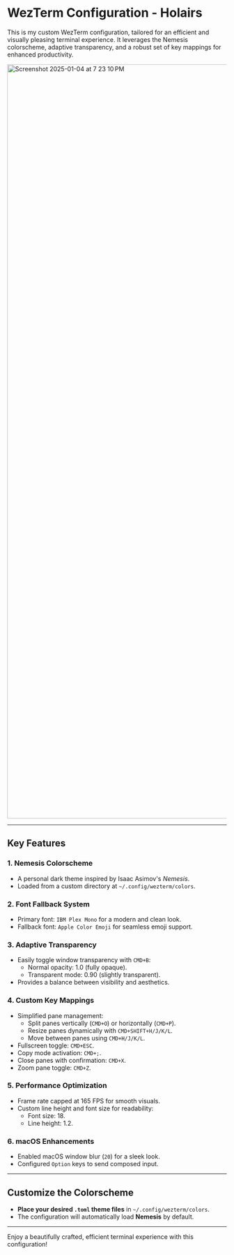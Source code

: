 # WezTerm Configuration - Holairs

This is my custom WezTerm configuration, tailored for an efficient and visually pleasing terminal experience. It leverages the Nemesis colorscheme, adaptive transparency, and a robust set of key mappings for enhanced productivity.

<img width="1727" alt="Screenshot 2025-01-04 at 7 23 10 PM" src="https://github.com/user-attachments/assets/8fb8ecf4-4197-4836-90d6-fb080e82c95c" />

---

## Key Features

### 1. **Nemesis Colorscheme**
   - A personal dark theme inspired by Isaac Asimov's *Nemesis*.
   - Loaded from a custom directory at `~/.config/wezterm/colors`.

### 2. **Font Fallback System**
   - Primary font: `IBM Plex Mono` for a modern and clean look.
   - Fallback font: `Apple Color Emoji` for seamless emoji support.

### 3. **Adaptive Transparency**
   - Easily toggle window transparency with `CMD+B`:
     - Normal opacity: 1.0 (fully opaque).
     - Transparent mode: 0.90 (slightly transparent).
   - Provides a balance between visibility and aesthetics.

### 4. **Custom Key Mappings**
   - Simplified pane management:
     - Split panes vertically (`CMD+O`) or horizontally (`CMD+P`).
     - Resize panes dynamically with `CMD+SHIFT+H/J/K/L`.
     - Move between panes using `CMD+H/J/K/L`.
   - Fullscreen toggle: `CMD+ESC`.
   - Copy mode activation: `CMD+;`.
   - Close panes with confirmation: `CMD+X`.
   - Zoom pane toggle: `CMD+Z`.

### 5. **Performance Optimization**
   - Frame rate capped at 165 FPS for smooth visuals.
   - Custom line height and font size for readability:
     - Font size: 18.
     - Line height: 1.2.

### 6. **macOS Enhancements**
   - Enabled macOS window blur (`20`) for a sleek look.
   - Configured `Option` keys to send composed input.

---
## Customize the Colorscheme

- **Place your desired `.toml` theme files** in `~/.config/wezterm/colors`.
- The configuration will automatically load **Nemesis** by default.
  
---

Enjoy a beautifully crafted, efficient terminal experience with this configuration!
